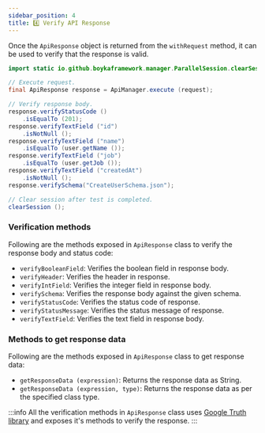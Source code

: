 ```yaml
---
sidebar_position: 4
title: 4️⃣ Verify API Response
---
```


Once the `ApiResponse` object is returned from the `withRequest` method, it can be used to verify that the response is valid.

```java
import static io.github.boykaframework.manager.ParallelSession.clearSession;

// Execute request.
final ApiResponse response = ApiManager.execute (request);

// Verify response body.
response.verifyStatusCode ()
    .isEqualTo (201);
response.verifyTextField ("id")
    .isNotNull ();
response.verifyTextField ("name")
    .isEqualTo (user.getName ());
response.verifyTextField ("job")
    .isEqualTo (user.getJob ());
response.verifyTextField ("createdAt")
    .isNotNull ();
response.verifySchema("CreateUserSchema.json");

// Clear session after test is completed.
clearSession ();
```

### Verification methods

Following are the methods exposed in `ApiResponse` class to verify the response body and status code:

- `verifyBooleanField`: Verifies the boolean field in response body.
- `verifyHeader`: Verifies the header in response.
- `verifyIntField`: Verifies the integer field in response body.
- `verifySchema`: Verifies the response body against the given schema.
- `verifyStatusCode`: Verifies the status code of response.
- `verifyStatusMessage`: Verifies the status message of response.
- `verifyTextField`: Verifies the text field in response body.

### Methods to get response data

Following are the methods exposed in `ApiResponse` class to get response data:

- `getResponseData (expression)`: Returns the response data as String.
- `getResponseData (expression, type)`: Returns the response data as per the specified class type.

:::info
All the verification methods in `ApiResponse` class uses [Google Truth library][truth] and exposes it's methods to verify the response.
:::

[truth]: https://truth.dev/
